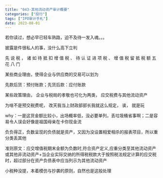 ```yaml
---
title: "043-其他流动资产审计概要"
categories: ["投行"]
tags: ["IPO审计手札"]
date: 2023-08-01
---
```

若你读过，想必早已轻车熟路，迫不及待一发入魂。。。

披露是件很私人的事，没什么高下立判

先 说 税 ， 诸 如 待 抵 扣 增 值 税 、 待 认 证 进 项 税 、 增 值 税 留 抵 税 额 五 花 八 门

某些商业理由，使得企业与供应商的交易可以划为

先款后货：预付账款；先货后款：应付账款

某些政策理由， 企业与税局的孝敬也可化为两类， 应交税费与其他流动资产

为啥不是预交税费呢， 改天我当上财政部部长我就这么规定， 诶， 就是玩

why：一是这货金额比较小，出场概率低，没必要单列，丢垃圾桶省事啊；二是容易令人误会好像是祖国母亲在卡你现金流

负负得正，负数呈现的负债就是资产，又因为没设置相爱相杀的报表项目，所以重分类丢其他

  

准则原文：应交增值税期末金额为负数时,符合资产定义,应重分类至其他流动资产或其他非流动资产+当企业实际交纳的所得税税款大于按照税法规定计算的应交税时，超过部分在资产负债表中应当列示为其他流动资产

小税种没提，本着模仿与抄袭的原则，自然也是这般处理